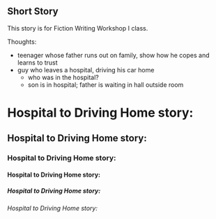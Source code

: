 ## Short Story

This story is for Fiction Writing Workshop I class.

Thoughts:
- teenager whose father runs out on family, show how he copes and learns to trust
- guy who leaves a hospital, driving his car home
    - who was in the hospital?
    * son is in hospital; father is waiting in hall outside room

# Hospital to Driving Home story:
## Hospital to Driving Home story:
### Hospital to Driving Home story:
#### Hospital to Driving Home story:
##### Hospital to Driving Home story:
###### Hospital to Driving Home story:
